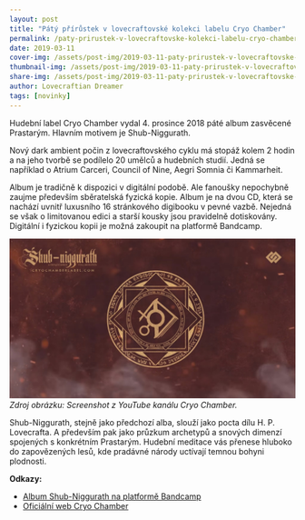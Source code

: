 ```yaml
---
layout: post
title: "Pátý přírůstek v lovecraftovské kolekci labelu Cryo Chamber"
permalink: /paty-prirustek-v-lovecraftovske-kolekci-labelu-cryo-chamber/
date: 2019-03-11
cover-img: /assets/post-img/2019-03-11-paty-prirustek-v-lovecraftovske-kolekci-labelu-cryo-chamber/01-thumb-cryo-chamber.jpg
thumbnail-img: /assets/post-img/2019-03-11-paty-prirustek-v-lovecraftovske-kolekci-labelu-cryo-chamber/02-cover-cryo-chamber.jpg
share-img: /assets/post-img/2019-03-11-paty-prirustek-v-lovecraftovske-kolekci-labelu-cryo-chamber/02-cover-cryo-chamber.jpg
author: Lovecraftian Dreamer
tags: [novinky]
---
```


Hudební label Cryo Chamber vydal 4. prosince 2018 páté album zasvěcené Prastarým. Hlavním motivem je Shub-Niggurath.

Nový dark ambient počin z lovecraftovského cyklu má stopáž kolem 2 hodin a na jeho tvorbě se podílelo 20 umělců a hudebních studií. Jedná se například o Atrium Carceri, Council of Nine, Aegri Somnia či Kammarheit.

Album je tradičně k dispozici v digitální podobě. Ale fanoušky nepochybně zaujme především sběratelská fyzická kopie. Album je na dvou CD, která se nachází uvnitř luxusního 16 stránkového digibooku v pevné vazbě. Nejedná se však o limitovanou edici a starší kousky jsou pravidelně dotiskovány. Digitální i fyzickou kopii je možná zakoupit na platformě Bandcamp.

![Album Shub-Niggurath od Cryo Chamber](/assets/post-img/2019-03-11-paty-prirustek-v-lovecraftovske-kolekci-labelu-cryo-chamber/cryo-chamber-shub-niggurath.jpg) \
*Zdroj obrázku: Screenshot z YouTube kanálu Cryo Chamber.*

Shub-Niggurath, stejně jako předchozí alba, slouží jako pocta dílu H. P. Lovecrafta. A především pak jako průzkum archetypů a snových dimenzí spojených s konkrétním Prastarým. Hudební meditace vás přenese hluboko do zapovězených lesů, kde pradávné národy uctívají temnou bohyni plodnosti.

**Odkazy:**

* [Album Shub-Niggurath na platformě Bandcamp](https://cryochamber.bandcamp.com/album/shub-niggurath)
* [Oficiální web Cryo Chamber](https://www.cryochamberlabel.com/)

